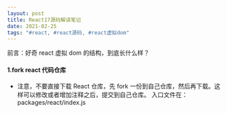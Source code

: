 ```yaml
---
layout: post
title: React17源码解读笔记
date: 2021-02-25
tags: "#react, #react源码, #react虚拟dom"
---
```


前言：好奇 react 虚拟 dom 的结构，到底长什么样？

#### 1.fork react 代码仓库

- 注意，不要直接下载 React 仓库，先 fork 一份到自己仓库，然后再下载。这样可以修改或者增加注释之后，提交到自己仓库。
  入口文件在：packages/react/index.js
